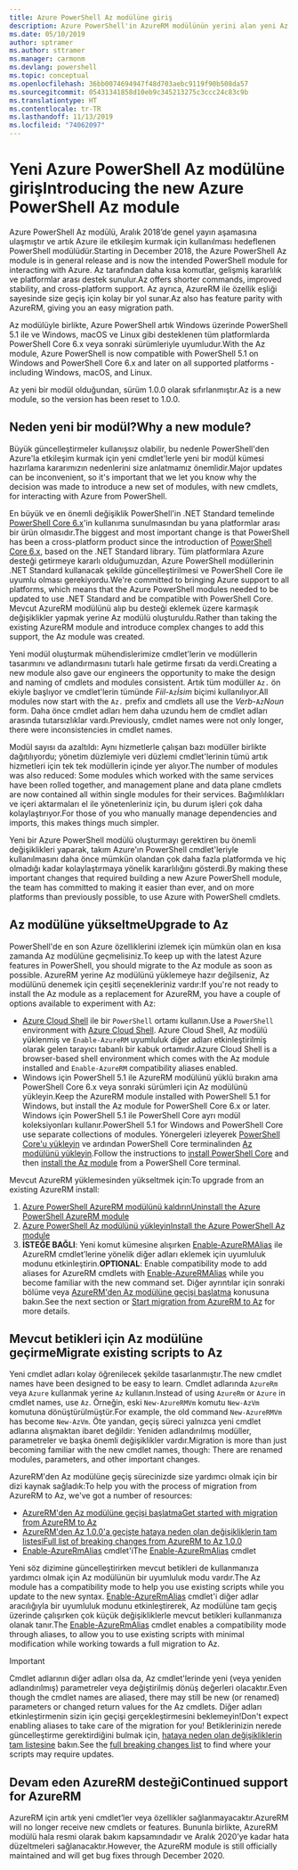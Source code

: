 ```yaml
---
title: Azure PowerShell Az modülüne giriş
description: Azure PowerShell'in AzureRM modülünün yerini alan yeni Az modülüne giriş.
ms.date: 05/10/2019
author: sptramer
ms.author: sttramer
ms.manager: carmonm
ms.devlang: powershell
ms.topic: conceptual
ms.openlocfilehash: 36bb0074694947f48d703aebc9119f90b508da57
ms.sourcegitcommit: 05431341858d10eb9c345213275c3ccc24c83c9b
ms.translationtype: HT
ms.contentlocale: tr-TR
ms.lasthandoff: 11/13/2019
ms.locfileid: "74062097"
---
```

# <a name="introducing-the-new-azure-powershell-az-module"></a><span data-ttu-id="7a1ff-103">Yeni Azure PowerShell Az modülüne giriş</span><span class="sxs-lookup"><span data-stu-id="7a1ff-103">Introducing the new Azure PowerShell Az module</span></span>

<span data-ttu-id="7a1ff-104">Azure PowerShell Az modülü, Aralık 2018’de genel yayın aşamasına ulaşmıştır ve artık Azure ile etkileşim kurmak için kullanılması hedeflenen PowerShell modülüdür.</span><span class="sxs-lookup"><span data-stu-id="7a1ff-104">Starting in December 2018, the Azure PowerShell Az module is in general release and is now the intended PowerShell module for interacting with Azure.</span></span> <span data-ttu-id="7a1ff-105">Az tarafından daha kısa komutlar, gelişmiş kararlılık ve platformlar arası destek sunulur.</span><span class="sxs-lookup"><span data-stu-id="7a1ff-105">Az offers shorter commands, improved stability, and cross-platform support.</span></span> <span data-ttu-id="7a1ff-106">Az ayrıca, AzureRM ile özellik eşliği sayesinde size geçiş için kolay bir yol sunar.</span><span class="sxs-lookup"><span data-stu-id="7a1ff-106">Az also has feature parity with AzureRM, giving you an easy migration path.</span></span>

<span data-ttu-id="7a1ff-107">Az modülüyle birlikte, Azure PowerShell artık Windows üzerinde PowerShell 5.1 ile ve Windows, macOS ve Linux gibi desteklenen tüm platformlarda PowerShell Core 6.x veya sonraki sürümleriyle uyumludur.</span><span class="sxs-lookup"><span data-stu-id="7a1ff-107">With the Az module, Azure PowerShell is now compatible with PowerShell 5.1 on Windows and PowerShell Core 6.x and later on all supported platforms - including Windows, macOS, and Linux.</span></span>

<span data-ttu-id="7a1ff-108">Az yeni bir modül olduğundan, sürüm 1.0.0 olarak sıfırlanmıştır.</span><span class="sxs-lookup"><span data-stu-id="7a1ff-108">Az is a new module, so the version has been reset to 1.0.0.</span></span>

## <a name="why-a-new-module"></a><span data-ttu-id="7a1ff-109">Neden yeni bir modül?</span><span class="sxs-lookup"><span data-stu-id="7a1ff-109">Why a new module?</span></span>

<span data-ttu-id="7a1ff-110">Büyük güncelleştirmeler kullanışsız olabilir, bu nedenle PowerShell'den Azure'la etkileşim kurmak için yeni cmdlet'lerle yeni bir modül kümesi hazırlama kararımızın nedenlerini size anlatmamız önemlidir.</span><span class="sxs-lookup"><span data-stu-id="7a1ff-110">Major updates can be inconvenient, so it's important that we let you know why the decision was made to introduce a new set of modules, with new cmdlets, for interacting with Azure from PowerShell.</span></span>

<span data-ttu-id="7a1ff-111">En büyük ve en önemli değişiklik PowerShell'in .NET Standard temelinde [PowerShell Core 6.x](/powershell/scripting/overview)'in kullanıma sunulmasından bu yana platformlar arası bir ürün olmasıdır.</span><span class="sxs-lookup"><span data-stu-id="7a1ff-111">The biggest and most important change is that PowerShell has been a cross-platform product since the introduction of [PowerShell Core 6.x](/powershell/scripting/overview), based on the .NET Standard library.</span></span>
<span data-ttu-id="7a1ff-112">Tüm platformlara Azure desteği getirmeye kararlı olduğumuzdan, Azure PowerShell modüllerinin .NET Standard kullanacak şekilde güncelleştirilmesi ve PowerShell Core ile uyumlu olması gerekiyordu.</span><span class="sxs-lookup"><span data-stu-id="7a1ff-112">We're committed to bringing Azure support to all platforms, which means that the Azure PowerShell modules needed to be updated to use .NET Standard and be compatible with PowerShell Core.</span></span> <span data-ttu-id="7a1ff-113">Mevcut AzureRM modülünü alıp bu desteği eklemek üzere karmaşık değişiklikler yapmak yerine Az modülü oluşturuldu.</span><span class="sxs-lookup"><span data-stu-id="7a1ff-113">Rather than taking the existing AzureRM module and introduce complex changes to add this support, the Az module was created.</span></span>

<span data-ttu-id="7a1ff-114">Yeni modül oluşturmak mühendislerimize cmdlet'lerin ve modüllerin tasarımını ve adlandırmasını tutarlı hale getirme fırsatı da verdi.</span><span class="sxs-lookup"><span data-stu-id="7a1ff-114">Creating a new module also gave our engineers the opportunity to make the design and naming of cmdlets and modules consistent.</span></span> <span data-ttu-id="7a1ff-115">Artık tüm modüller `Az.` ön ekiyle başlıyor ve cmdlet'lerin tümünde _Fiil_-`Az`_İsim_ biçimi kullanılıyor.</span><span class="sxs-lookup"><span data-stu-id="7a1ff-115">All modules now start with the `Az.` prefix and cmdlets all use the _Verb_-`Az`_Noun_ form.</span></span> <span data-ttu-id="7a1ff-116">Daha önce cmdlet adları hem daha uzundu hem de cmdlet adları arasında tutarsızlıklar vardı.</span><span class="sxs-lookup"><span data-stu-id="7a1ff-116">Previously, cmdlet names were not only longer, there were inconsistencies in cmdlet names.</span></span>

<span data-ttu-id="7a1ff-117">Modül sayısı da azaltıldı: Aynı hizmetlerle çalışan bazı modüller birlikte dağıtılıyordu; yönetim düzlemiyle veri düzlemi cmdlet'lerinin tümü artık hizmetleri için tek tek modüllerin içinde yer alıyor.</span><span class="sxs-lookup"><span data-stu-id="7a1ff-117">The number of modules was also reduced: Some modules which worked with the same services have been rolled together, and management plane and data plane cmdlets are now contained all within single modules for their services.</span></span> <span data-ttu-id="7a1ff-118">Bağımlılıkları ve içeri aktarmaları el ile yönetenleriniz için, bu durum işleri çok daha kolaylaştırıyor.</span><span class="sxs-lookup"><span data-stu-id="7a1ff-118">For those of you who manually manage dependencies and imports, this makes things much simpler.</span></span>

<span data-ttu-id="7a1ff-119">Yeni bir Azure PowerShell modülü oluşturmayı gerektiren bu önemli değişiklikleri yaparak, takım Azure'ın PowerShell cmdlet'leriyle kullanılmasını daha önce mümkün olandan çok daha fazla platformda ve hiç olmadığı kadar kolaylaştırmaya yönelik kararlılığını gösterdi.</span><span class="sxs-lookup"><span data-stu-id="7a1ff-119">By making these important changes that required building a new Azure PowerShell module, the team has committed to making it easier than ever, and on more platforms than previously possible, to use Azure with PowerShell cmdlets.</span></span>

## <a name="upgrade-to-az"></a><span data-ttu-id="7a1ff-120">Az modülüne yükseltme</span><span class="sxs-lookup"><span data-stu-id="7a1ff-120">Upgrade to Az</span></span>

<span data-ttu-id="7a1ff-121">PowerShell'de en son Azure özelliklerini izlemek için mümkün olan en kısa zamanda Az modülüne geçmelisiniz.</span><span class="sxs-lookup"><span data-stu-id="7a1ff-121">To keep up with the latest Azure features in PowerShell, you should migrate to the Az module as soon as possible.</span></span> <span data-ttu-id="7a1ff-122">AzureRM yerine Az modülünü yüklemeye hazır değilseniz, Az modülünü denemek için çeşitli seçenekleriniz vardır:</span><span class="sxs-lookup"><span data-stu-id="7a1ff-122">If you're not ready to install the Az module as a replacement for AzureRM, you have a couple of options available to experiment with Az:</span></span>

* <span data-ttu-id="7a1ff-123">[Azure Cloud Shell](https://docs.microsoft.com/azure/cloud-shell/overview) ile bir `PowerShell` ortamı kullanın.</span><span class="sxs-lookup"><span data-stu-id="7a1ff-123">Use a `PowerShell` environment with [Azure Cloud Shell](https://docs.microsoft.com/azure/cloud-shell/overview).</span></span>
  <span data-ttu-id="7a1ff-124">Azure Cloud Shell, Az modülü yüklenmiş ve `Enable-AzureRM` uyumluluk diğer adları etkinleştirilmiş olarak gelen tarayıcı tabanlı bir kabuk ortamıdır.</span><span class="sxs-lookup"><span data-stu-id="7a1ff-124">Azure Cloud Shell is a browser-based shell environment which comes with the Az module installed and `Enable-AzureRM` compatibility aliases enabled.</span></span>
* <span data-ttu-id="7a1ff-125">Windows için PowerShell 5.1 ile AzureRM modülünü yüklü bırakın ama PowerShell Core 6.x veya sonraki sürümleri için Az modülünü yükleyin.</span><span class="sxs-lookup"><span data-stu-id="7a1ff-125">Keep the AzureRM module installed with PowerShell 5.1 for Windows, but install the Az module for PowerShell Core 6.x or later.</span></span> <span data-ttu-id="7a1ff-126">Windows için PowerShell 5.1 ile PowerShell Core ayrı modül koleksiyonları kullanır.</span><span class="sxs-lookup"><span data-stu-id="7a1ff-126">PowerShell 5.1 for Windows and PowerShell Core use separate collections of modules.</span></span> <span data-ttu-id="7a1ff-127">Yönergeleri izleyerek [PowerShell Core'u yükleyin](/powershell/scripting/install/installing-powershell-core-on-windows) ve ardından PowerShell Core terminalinden [Az modülünü yükleyin](install-az-ps.md).</span><span class="sxs-lookup"><span data-stu-id="7a1ff-127">Follow the instructions to [install PowerShell Core](/powershell/scripting/install/installing-powershell-core-on-windows) and then [install the Az module](install-az-ps.md) from a PowerShell Core terminal.</span></span>

<span data-ttu-id="7a1ff-128">Mevcut AzureRM yüklemesinden yükseltmek için:</span><span class="sxs-lookup"><span data-stu-id="7a1ff-128">To upgrade from an existing AzureRM install:</span></span>

1. [<span data-ttu-id="7a1ff-129">Azure PowerShell AzureRM modülünü kaldırın</span><span class="sxs-lookup"><span data-stu-id="7a1ff-129">Uninstall the Azure PowerShell AzureRM module</span></span>](/powershell/azure/uninstall-az-ps#uninstall-the-azurerm-module)
2. [<span data-ttu-id="7a1ff-130">Azure PowerShell Az modülünü yükleyin</span><span class="sxs-lookup"><span data-stu-id="7a1ff-130">Install the Azure PowerShell Az module</span></span>](install-az-ps.md)
3. <span data-ttu-id="7a1ff-131">__İSTEĞE BAĞLI__: Yeni komut kümesine alışırken [Enable-AzureRMAlias](/powershell/module/az.accounts/enable-azurermalias) ile AzureRM cmdlet’lerine yönelik diğer adları eklemek için uyumluluk modunu etkinleştirin.</span><span class="sxs-lookup"><span data-stu-id="7a1ff-131">__OPTIONAL__: Enable compatibility mode to add aliases for AzureRM cmdlets with [Enable-AzureRMAlias](/powershell/module/az.accounts/enable-azurermalias) while you become familiar with the new command set.</span></span> <span data-ttu-id="7a1ff-132">Diğer ayrıntılar için sonraki bölüme veya [AzureRM'den Az modülüne geçişi başlatma](migrate-from-azurerm-to-az.md) konusuna bakın.</span><span class="sxs-lookup"><span data-stu-id="7a1ff-132">See the next section or [Start migration from AzureRM to Az](migrate-from-azurerm-to-az.md) for more details.</span></span>

## <a name="migrate-existing-scripts-to-az"></a><span data-ttu-id="7a1ff-133">Mevcut betikleri için Az modülüne geçirme</span><span class="sxs-lookup"><span data-stu-id="7a1ff-133">Migrate existing scripts to Az</span></span>

<span data-ttu-id="7a1ff-134">Yeni cmdlet adları kolay öğrenilecek şekilde tasarlanmıştır.</span><span class="sxs-lookup"><span data-stu-id="7a1ff-134">The new cmdlet names have been designed to be easy to learn.</span></span> <span data-ttu-id="7a1ff-135">Cmdlet adlarında `AzureRm` veya `Azure` kullanmak yerine `Az` kullanın.</span><span class="sxs-lookup"><span data-stu-id="7a1ff-135">Instead of using `AzureRm` or `Azure` in cmdlet names, use `Az`.</span></span> <span data-ttu-id="7a1ff-136">Örneğin, eski `New-AzureRMVm` komutu `New-AzVm` komutuna dönüştürülmüştür.</span><span class="sxs-lookup"><span data-stu-id="7a1ff-136">For example, the old command `New-AzureRMVm` has become `New-AzVm`.</span></span>
<span data-ttu-id="7a1ff-137">Öte yandan, geçiş süreci yalnızca yeni cmdlet adlarına alışmaktan ibaret değildir: Yeniden adlandırılmış modüller, parametreler ve başka önemli değişiklikler vardır.</span><span class="sxs-lookup"><span data-stu-id="7a1ff-137">Migration is more than just becoming familiar with the new cmdlet names, though: There are renamed modules, parameters, and other important changes.</span></span>

<span data-ttu-id="7a1ff-138">AzureRM'den Az modülüne geçiş sürecinizde size yardımcı olmak için bir dizi kaynak sağladık:</span><span class="sxs-lookup"><span data-stu-id="7a1ff-138">To help you with the process of migration from AzureRM to Az, we've got a number of resources:</span></span>

* [<span data-ttu-id="7a1ff-139">AzureRM'den Az modülüne geçişi başlatma</span><span class="sxs-lookup"><span data-stu-id="7a1ff-139">Get started with migration from AzureRM to Az</span></span>](migrate-from-azurerm-to-az.md)
* [<span data-ttu-id="7a1ff-140">AzureRM'den Az 1.0.0'a geçişte hataya neden olan değişikliklerin tam listesi</span><span class="sxs-lookup"><span data-stu-id="7a1ff-140">Full list of breaking changes from AzureRM to Az 1.0.0</span></span>](migrate-az-1.0.0.md)
* <span data-ttu-id="7a1ff-141">[Enable-AzureRmAlias](/powershell/module/az.accounts/enable-azurermalias) cmdlet'i</span><span class="sxs-lookup"><span data-stu-id="7a1ff-141">The [Enable-AzureRmAlias](/powershell/module/az.accounts/enable-azurermalias) cmdlet</span></span>

<span data-ttu-id="7a1ff-142">Yeni söz dizimine güncelleştirirken mevcut betikleri de kullanmanıza yardımcı olmak için Az modülünün bir uyumluluk modu vardır.</span><span class="sxs-lookup"><span data-stu-id="7a1ff-142">The Az module has a compatibility mode to help you use existing scripts while you update to the new syntax.</span></span> <span data-ttu-id="7a1ff-143">[Enable-AzureRmAlias](/powershell/module/az.accounts/enable-azurermalias) cmdlet'i diğer adlar aracılığıyla bir uyumluluk modunu etkinleştirerek, Az modülüne tam geçiş üzerinde çalışırken çok küçük değişikliklerle mevcut betikleri kullanmanıza olanak tanır.</span><span class="sxs-lookup"><span data-stu-id="7a1ff-143">The [Enable-AzureRmAlias](/powershell/module/az.accounts/enable-azurermalias) cmdlet enables a compatibility mode through aliases, to allow you to use existing scripts with minimal modification while working towards a full migration to Az.</span></span>

> [!IMPORTANT]
> <span data-ttu-id="7a1ff-144">Cmdlet adlarının diğer adları olsa da, Az cmdlet'lerinde yeni (veya yeniden adlandırılmış) parametreler veya değiştirilmiş dönüş değerleri olacaktır.</span><span class="sxs-lookup"><span data-stu-id="7a1ff-144">Even though the cmdlet names are aliased, there may still be new (or renamed) parameters or changed return values for the Az cmdlets.</span></span> <span data-ttu-id="7a1ff-145">Diğer adları etkinleştirmenin sizin için geçişi gerçekleştirmesini beklemeyin!</span><span class="sxs-lookup"><span data-stu-id="7a1ff-145">Don't expect enabling aliases to take care of the migration for you!</span></span> <span data-ttu-id="7a1ff-146">Betiklerinizin nerede güncelleştirme gerektirdiğini bulmak için, [hataya neden olan değişikliklerin tam listesine](migrate-az-1.0.0.md) bakın.</span><span class="sxs-lookup"><span data-stu-id="7a1ff-146">See the [full breaking changes list](migrate-az-1.0.0.md) to find where your scripts may require updates.</span></span>

## <a name="continued-support-for-azurerm"></a><span data-ttu-id="7a1ff-147">Devam eden AzureRM desteği</span><span class="sxs-lookup"><span data-stu-id="7a1ff-147">Continued support for AzureRM</span></span>

<span data-ttu-id="7a1ff-148">AzureRM için artık yeni cmdlet’ler veya özellikler sağlanmayacaktır.</span><span class="sxs-lookup"><span data-stu-id="7a1ff-148">AzureRM will no longer receive new cmdlets or features.</span></span> <span data-ttu-id="7a1ff-149">Bununla birlikte, AzureRM modülü hala resmi olarak bakım kapsamındadır ve Aralık 2020’ye kadar hata düzeltmeleri sağlanacaktır.</span><span class="sxs-lookup"><span data-stu-id="7a1ff-149">However, the AzureRM module is still officially maintained and will get bug fixes through December 2020.</span></span>
